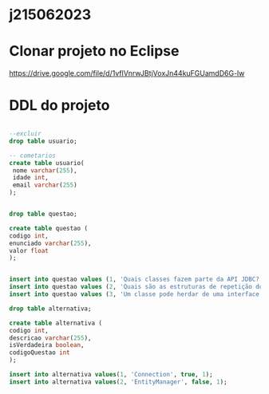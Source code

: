 # j215062023

# Clonar projeto no Eclipse

https://drive.google.com/file/d/1vflVnrwJBtjVoxJn44kuFGUamdD6G-lw

# DDL do projeto

```sql

--excluir
drop table usuario;

-- cometarios
create table usuario(
 nome varchar(255),
 idade int,
 email varchar(255)
);


drop table questao;

create table questao (
codigo int,
enunciado varchar(255),
valor float
);


insert into questao values (1, 'Quais classes fazem parte da API JDBC?', 1.0);
insert into questao values (2, 'Quais são as estruturas de repetição do Java?', 1.0);
insert into questao values (3, 'Um classe pode herdar de uma interface Java?', 2.0);

drop table alternativa;

create table alternativa (
codigo int,
descricao varchar(255),
isVerdadeira boolean,
codigoQuestao int
);

insert into alternativa values(1, 'Connection', true, 1);
insert into alternativa values(2, 'EntityManager', false, 1);

```
